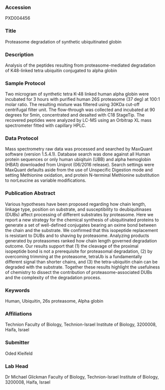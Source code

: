 ### Accession
PXD004456

### Title
Proteasome degradation of synthetic ubiquitinated globin

### Description
Analysis of the peptides resulting from proteasome-mediated degradation of K48-linked tetra ubiquitin conjugated to alpha globin

### Sample Protocol
Two microgram of synthetic tetra K-48 linked human alpha globin were incubated for 3 hours with purified human 26S proteasome (37 deg) at 100:1 molar ratio. The resulting mixture was filtered using 30KDa cut-off centrifugal filter unit. The flow-through was collected and incubated at 90 degrees for 5min, concentrated and desalted with C18 StageTip. The recovered peptides were analyzed by LC-MS using an Orbitrap XL mass spectrometer fitted with capillary HPLC.

### Data Protocol
Mass spectrometry raw data was processed and searched by MaxQuant software (version 1.5.4.1).   Database search was done against all Human protein sequences or only human ubiqituin (UBB) and alpha hemoglobin (HBA1) downloaded from Uniprot (06/2016 release). Search settings were MaxQuant defaults aside from the use of Unspecific Digestion mode and setting Methionine oxidation, and protein N-terminal Methionine substitution to norLeucine as variable modifications.

### Publication Abstract
Various hypotheses have been proposed regarding how chain length, linkage type, position on substrate, and susceptibility to deubiquitinases (DUBs) affect processing of different substrates by proteasome. Here we report a new strategy for the chemical synthesis of ubiquitinated proteins to generate a set of well-defined conjugates bearing an oxime bond between the chain and the substrate. We confirmed that this isopeptide replacement is resistant to DUBs and to shaving by proteasome. Analyzing products generated by proteasomes ranked how chain length governed degradation outcome. Our results support that (1) the cleavage of the proximal isopeptide bond is not a prerequisite for proteasomal degradation, (2) by overcoming trimming at the proteasome, tetraUb is a fundamentally different signal than shorter chains, and (3) the tetra-ubiquitin chain can be degraded with the substrate. Together these results highlight the usefulness of chemistry to dissect the contribution of proteasome-associated DUBs and the complexity of the degradation process.

### Keywords
Human, Ubiquitin, 26s proteasome, Alpha globin

### Affiliations
Technion
Faculty of Biology, Technion-Israel Institute of Biology, 3200008, Haifa, Israel

### Submitter
Oded Kleifeld

### Lab Head
Dr Michael Glickman
Faculty of Biology, Technion-Israel Institute of Biology, 3200008, Haifa, Israel


